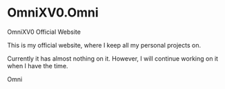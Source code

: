 # OmniXV0.Omni
OmniXV0 Official Website

This is my official website, where I keep all my personal projects on.

Currently it has almost nothing on it.  However, I will continue working on it when I have the time.

Omni
